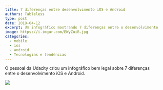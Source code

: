 ```yaml
---
title: 7 diferenças entre desenvolvimento iOS e Android
authors: Tableless
type: post
date: 2018-04-12
excerpt: Um infográfico mostrando 7 diferenças entre o desenvolvimento para iOS e Android.
image: https://i.imgur.com/EWyZuiB.jpg
categories:
  - mobile
  - ios
  - android
  - Tecnologias e tendências
---
```


O pessoal da Udacity criou um infográfico bem legal sobre 7 diferenças entre o desenvolvimento iOS e Android. 

![](https://i.imgur.com/KQkPtnB.png)